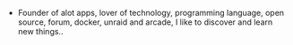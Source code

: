 - Founder of alot apps, lover of technology, programming language, open source, forum, docker, unraid and arcade, I like to discover and learn new things..
  <br>












































































































































































